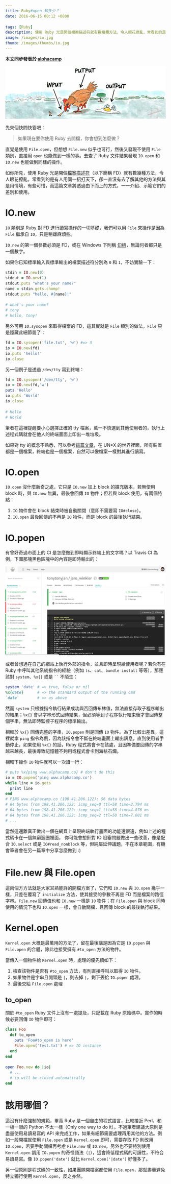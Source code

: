 ```yaml
---
title: Ruby#open 知多少？
date: 2016-06-15 00:12 +0800

tags: [Ruby]
description: 使用 Ruby 光是開個檔案描述符就有數幾種方法，令人眼花撩亂，常看到的是有人用同一招打天下，卻一直沒有去了解其他的方法與其是用情境，有些可惜，而這篇文章將透過由下而上的方式，一一介紹、示範它們的差別和使用。
image: /images/io.jpg
thumb: /images/thumbs/io.jpg
---
```


**本文同步發表於 [alphacamp](https://blog.alphacamp.co/2016/06/30/ruby-open/)**

![](/images/io.jpg)

先來個快問快答吧：

> 如果現在要你使用 Ruby 去開檔，你會想到怎麼做？

直覺是使用 `File.open`，但想想 `File.new` 似乎也可行，然後又發現不使用 `File` 類別，直接用 `open` 也能做到一樣的事。去查了 Ruby 文件結果發現 `IO.open` 和 `IO.new` 也能做到同樣的操作。

如你所見，使用 Ruby 光是開個[檔案描述符]（以下簡稱 FD）就有數幾種方法，令人眼花撩亂，常看到的是有人用同一招打天下，卻一直沒有去了解其他的方法與其是用情境，有些可惜，而這篇文章將透過由下而上的方式，一一介紹、示範它們的差別和使用。

# IO.new

`IO` 類別是 Ruby 對 FD 進行讀寫操作的一切基礎，我們可以用 `File` 來操作是因為 `File` 繼承自 `IO`，只是稍嫌麻煩些。

`IO.new` 的第一個參數必須是 FD，或在 Windows 下則稱 [句柄]，無論何者都只是一個數字。

如果你已知標準輸入與標準輸出的檔案描述符分別為 `0` 和 `1`，不妨實驗一下：

```ruby
stdin = IO.new(0)
stdout = IO.new(1)
stdout.puts "what's your name?"
name = stdin.gets.chomp!
stdout.puts "hello, #{name}!"

# what's your name?
# tony
# hello, tony!
```

另外可用 `IO.sysopen` 來取得檔案的 FD，這其實就是 `File` 類別的做法，`File` 只是隱藏此細節罷了：

```ruby
fd = IO.sysopen('file.txt', 'w') #=> 3
io = IO.new(fd)
io.puts 'hello!'
io.close
```

另一個例子是透過 `/dev/tty` 寫到終端：

```ruby
fd = IO.sysopen('/dev/tty', 'w')
io = IO.new(fd,'w')
puts 'Hello'
io.puts 'World'
io.close

# Hello
# World
```

筆者在這裡提醒要小心選擇正確的 tty 檔案，萬一不慎選到其他使用者的，執行上述程式碼就會在他人的終端畫面上印出一堆垃圾。

如果對 tty 的概念不熟悉，可以參考[這篇文章][tty]，在 UN*X 的世界裡面，所有裝置都是一個檔案，終端也是一個檔案，自然可以像檔案一樣對其進行讀寫。

# IO.open

`IO.open` 沒什麼新奇之處，它只是 `IO.new` 加上 block 的擴充版本，若無使用 block 時，與 `IO.new` 無異，最後會回傳 `IO` 物件；但若與 block 使用，有兩個特點：

1. `IO` 物件會在 block 結束時被自動關閉（意即不需要寫 `IO#close`）。
2. `IO.open` 最後回傳的不再是 `IO` 物件，而是 block 的最後執行結果。

# IO.popen

有曾好奇過市面上的 CI 是怎麼做到即時顯示終端上的文字嗎？以 Travis CI 為例，下圖那塊黑色區塊中的內容是即時輸出的：

![](/images/travis.png)

或者曾想過在自己的網站上執行外部的指令，並且即時呈現給使用者呢？若你有在 Ruby 中呼叫其他系統指令的經驗（例如 `ls`、`cat`、`bundle install` 等等），那應該對 `system`、`%x{}` 或是 ``` `` ``` 不陌生：

```ruby
system 'date' # => true, false or nil
%x{date}      # => the standard output of the running cmd
`date`        # => as above
```

然而 `system` 只根據指令執行結果成功與否回傳布林值，無法直接存取子程序輸出的結果；`%x{}` 會以字串形式回傳結果，但必須等到子程序執行結束後才會回傳整個字串，無法即時監控子程序的標準輸出。

相較於 `%x{}` 回傳完整的字串，`IO.popen` 則是回傳 `IO` 物件。為了比較出差異，這裡就拿 `ping` 指令為例，因為該指令會不斷在終端畫面上輸出訊息，直到使用者手動停止，如果使用 `%x{}` 的話，Ruby 程式將會卡在該處，且因準備要回傳的字串越來越長，最後導致記憶體不夠用或程式會卡到海枯石爛。

相較下操作 `IO` 物件就可以一次讀一行：

```ruby
# puts %x{ping www.alphacamp.co} # don't do this
io = IO.popen('ping www.alphacamp.co')
while line = io.gets
  print line
end
# PING www.alphacamp.co (198.41.206.122): 56 data bytes
# 64 bytes from 198.41.206.122: icmp_seq=0 ttl=58 time=2.794 ms
# 64 bytes from 198.41.206.122: icmp_seq=1 ttl=58 time=4.876 ms
# 64 bytes from 198.41.206.122: icmp_seq=2 ttl=58 time=7.081 ms
# ...
```

當然這還離真正做出一個在網頁上呈現終端執行畫面的功能還很遠，例如上述的程式碼卡在一個無窮迴圈裡面，
你可能會想針對 IO 阻塞問題做出一些改善，像是配合 `IO.select` 或是 `IO#read_nonblock` 等，但純屬延伸議題，不在本章範圍，有機會筆者會在另一篇章中分享怎麼做到 :)

# File.new 與 File.open

這兩個方方法就是大家耳熟能詳的開檔方案了，它們和 `IO.new` 與 `IO.open` 幾乎一樣，只差在覆寫了 `initialize` 方法，使其接受的參數不再是 FD 而是檔案的路徑字串。`File.new` 回傳值也和 `IO.new` 一樣是 `IO` 物件；在 `File.open` 與 block 同時使用的情況下也和 `IO.open` 一樣，會自動關檔，且回傳 block 的最後執行結果。

# Kernel.open

`Kernel.open` 大概是最萬用的方法了，留在最後講是因為它是 `IO.popen` 與 `File.open` 的合體，除此也接受擁有 `#to_open` 方法的物件。

當傳入一個物件給 `Kernel.open` 時，處理的優先續如下：

1. 檢查該物件是否有 `#to_open` 方法，有則直接呼叫以取得 `IO` 物件。
2. 如果物件是字串且開頭是 `|`，則去掉 `|`，剩下丟給 `IO.popen` 處理。
3. 最後交給 `File.open` 處理

## to_open

關於 `#to_open` Ruby 文件上沒有一處提及，只記載在 Ruby 原始碼中。實作的時候必要回傳 `IO` 物件即可：

```ruby
class Foo
  def to_open
    puts 'Foo#to_open is here'
    File.open('test.txt') # => IO instance
  end
end

open Foo.new do |io|
  # ...
  # io will be closed automatically
end
```

# 該用哪個？

這沒有什麼強制的規範，畢竟 Ruby 是一個自由的程式語言，比較接近 Perl，和一板一眼的 Python 不太一樣（Only one way to do it）。不過筆者建議大原則是盡量使用易讀易寫的 API 來完成工作，如果有細節需要處理再用其他的方法。例如一般開檔就使用 `File.open` 或是 `Kernel.open` 即可，需要存取 FD 則改用 `IO.open`，若要手動關檔再考慮 `File.new` 或 `IO.new`。另外也不要特別使用 `Kernel.open` 調用 `IO.popen` 的奇怪語法（`|`），這會降低程式碼的可讀性，不符合易讀易寫。像 `IO.popen('date')` 就比 `Kernel.open('|date')` 好懂多了。

另一個原則是程式碼的一致性，如果團隊開檔案都使用 `File.open`，那就盡量避免特立獨行使用 `Kernel.open`，反之亦然。

[檔案描述符]: https://zh.wikipedia.org/zh-tw/%E6%96%87%E4%BB%B6%E6%8F%8F%E8%BF%B0%E7%AC%A6
[句柄]: https://zh.wikipedia.org/zh-hant/%E5%8F%A5%E6%9F%84
[tty]: http://tldp.org/HOWTO/Text-Terminal-HOWTO-7.html
